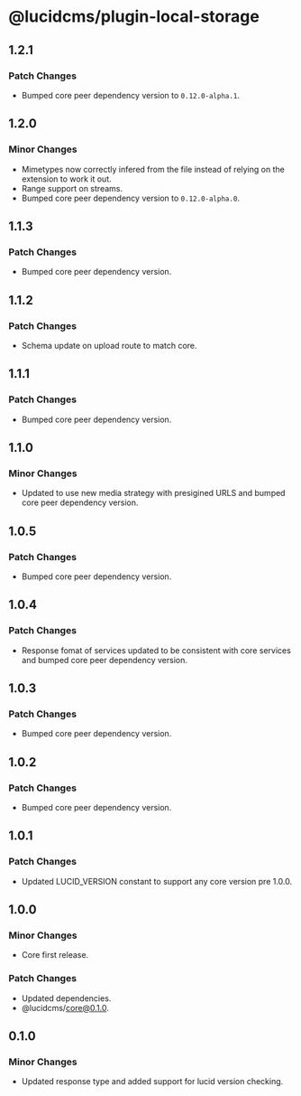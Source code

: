 # @lucidcms/plugin-local-storage

## 1.2.1

### Patch Changes

- Bumped core peer dependency version to `0.12.0-alpha.1`.

## 1.2.0

### Minor Changes

- Mimetypes now correctly infered from the file instead of relying on the extension to work it out.
- Range support on streams. 
- Bumped core peer dependency version to `0.12.0-alpha.0`.

## 1.1.3

### Patch Changes

- Bumped core peer dependency version.

## 1.1.2

### Patch Changes

- Schema update on upload route to match core.

## 1.1.1

### Patch Changes

- Bumped core peer dependency version.

## 1.1.0

### Minor Changes

- Updated to use new media strategy with presigined URLS and bumped core peer dependency version.

## 1.0.5

### Patch Changes

- Bumped core peer dependency version.

## 1.0.4

### Patch Changes

- Response fomat of services updated to be consistent with core services and bumped core peer dependency version.

## 1.0.3

### Patch Changes

- Bumped core peer dependency version.

## 1.0.2

### Patch Changes

- Bumped core peer dependency version.

## 1.0.1

### Patch Changes

- Updated LUCID_VERSION constant to support any core version pre 1.0.0.

## 1.0.0

### Minor Changes

- Core first release.

### Patch Changes

- Updated dependencies.
- @lucidcms/core@0.1.0.

## 0.1.0

### Minor Changes

- Updated response type and added support for lucid version checking.
